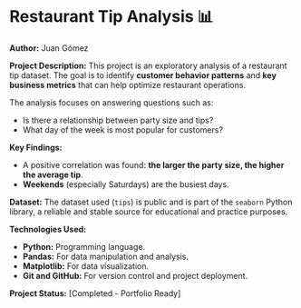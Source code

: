 # Restaurant Tip Analysis 📊

**Author:** Juan Gómez

**Project Description:**
This project is an exploratory analysis of a restaurant tip dataset. The goal is to identify **customer behavior patterns** and **key business metrics** that can help optimize restaurant operations.

The analysis focuses on answering questions such as:
* Is there a relationship between party size and tips?
* What day of the week is most popular for customers?

**Key Findings:**
* A positive correlation was found: **the larger the party size, the higher the average tip**.
* **Weekends** (especially Saturdays) are the busiest days.

**Dataset:**
The dataset used (`tips`) is public and is part of the `seaborn` Python library, a reliable and stable source for educational and practice purposes.

**Technologies Used:**
* **Python:** Programming language.
* **Pandas:** For data manipulation and analysis.
* **Matplotlib:** For data visualization.
* **Git and GitHub:** For version control and project deployment.

**Project Status:**
[Completed - Portfolio Ready]